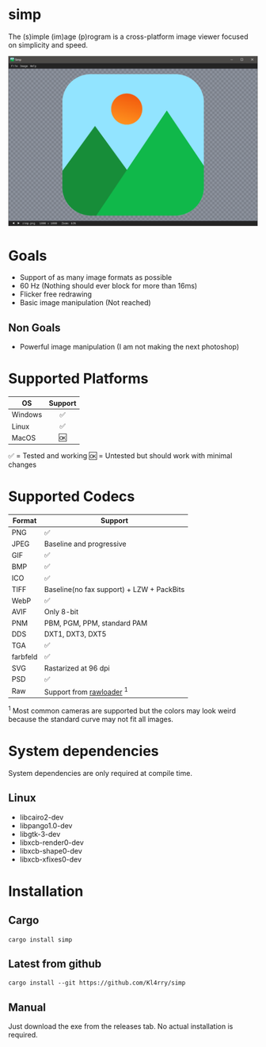 # simp  
The (s)imple (im)age (p)rogram is a cross-platform image viewer focused on simplicity and speed.

![Screenshot](images/screenshot.png)

# Goals
* Support of as many image formats as possible
* 60 Hz (Nothing should ever block for more than 16ms)
* Flicker free redrawing
* Basic image manipulation (Not reached)

## Non Goals
* Powerful image manipulation (I am not making the next photoshop)

# Supported Platforms
| OS            | Support|
| ------------- |:------:|
| Windows       | ✅ |
| Linux         | ✅ |
| MacOS         | 🆗 |

✅ = Tested and working 🆗 = Untested but should work with minimal changes

# Supported Codecs
| Format | Support |
| ------ | -------- |
| PNG    | ✅ |
| JPEG   | Baseline and progressive |
| GIF    | ✅ |
| BMP    | ✅ |
| ICO    | ✅ |
| TIFF   | Baseline(no fax support) + LZW + PackBits |
| WebP   | ✅ |
| AVIF   | Only 8-bit |
| PNM    | PBM, PGM, PPM, standard PAM |
| DDS    | DXT1, DXT3, DXT5 |
| TGA    | ✅ |
| farbfeld | ✅ |
| SVG    | Rastarized at 96 dpi |
| PSD    | ✅ 
| Raw    | Support from [rawloader](https://github.com/pedrocr/rawloader) <sup>1</sup> |

<sup>1</sup> Most common cameras are supported but the colors may look weird because the standard curve may not fit all images.

# System dependencies
System dependencies are only required at compile time.
## Linux
* libcairo2-dev
* libpango1.0-dev
* libgtk-3-dev
* libxcb-render0-dev
* libxcb-shape0-dev
* libxcb-xfixes0-dev

# Installation
## Cargo
```shell
cargo install simp
```
## Latest from github
```shell
cargo install --git https://github.com/Kl4rry/simp
```
## Manual
Just download the exe from the releases tab. No actual installation is required.
